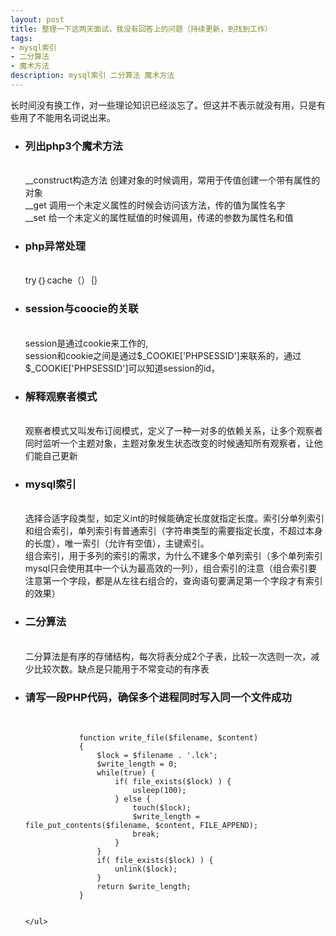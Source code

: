 ```yaml
---
layout: post
title: 整理一下这两天面试，我没有回答上的问题（持续更新，到找到工作）
tags:
- mysql索引
- 二分算法
- 魔术方法
description: mysql索引 二分算法 魔术方法
---
```

<div>
	<div>长时间没有换工作，对一些理论知识已经淡忘了。但这并不表示就没有用，只是有些用了不能用名词说出来。</div>
	<ul>
		<li><h3>列出php3个魔术方法</h3><br>
		__construct构造方法  创建对象的时候调用，常用于传值创建一个带有属性的对象<br>
        __get 调用一个未定义属性的时候会访问该方法，传的值为属性名字<br>
        __set 给一个未定义的属性赋值的时候调用，传递的参数为属性名和值<br>
		</li>
		<li><h3>php异常处理 </h3><br>
		try｛｝cache（）｛｝
		</li>
		<li><h3>session与coocie的关联 </h3><br>
		session是通过cookie来工作的,<br>
        session和cookie之间是通过$_COOKIE['PHPSESSID']来联系的，通过$_COOKIE['PHPSESSID']可以知道session的id，<br>
		</li>
		<li><h3>解释观察者模式 </h3><br>
		观察者模式又叫发布订阅模式，定义了一种一对多的依赖关系，让多个观察者同时监听一个主题对象，主题对象发生状态改变的时候通知所有观察者，让他们能自己更新
		</li>
		<li><h3>mysql索引 </h3><br>
		选择合适字段类型，如定义int的时候能确定长度就指定长度。索引分单列索引和组合索引，单列索引有普通索引（字符串类型的需要指定长度，不超过本身的长度），唯一索引（允许有空值），主键索引。<br>
        组合索引，用于多列的索引的需求，为什么不建多个单列索引（多个单列索引mysql只会使用其中一个认为最高效的一列），组合索引的注意（组合索引要注意第一个字段，都是从左往右组合的，查询语句要满足第一个字段才有索引的效果）
		</li>
		<li><h3>二分算法 </h3><br>
		二分算法是有序的存储结构，每次将表分成2个子表，比较一次选则一次，减少比较次数。缺点是只能用于不常变动的有序表
		</li>
		<li><h3>请写一段PHP代码，确保多个进程同时写入同一个文件成功 </h3><br>
		<code>
			function write_file($filename, $content)
			{
			    $lock = $filename . '.lck';
			    $write_length = 0;
			    while(true) {
			        if( file_exists($lock) ) {
			            usleep(100);
			        } else {
			            touch($lock);
			            $write_length = file_put_contents($filename, $content, FILE_APPEND);
			            break;
			        }
			    }
			    if( file_exists($lock) ) {
			        unlink($lock);
			    }
			    return $write_length;
			}
		</code>
		</li>
		
	</ul>
</div>